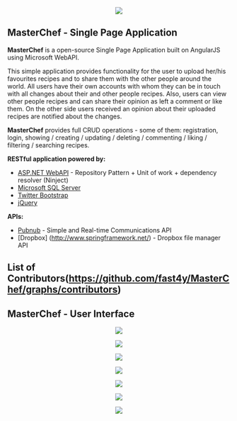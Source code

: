 <p align="center"><a href="http://academy.telerik.com/"><img src="https://raw.github.com/flextry/Telerik-Academy/master/Programming%20with%20C%23/Codes/Other/Telerik.png" /></a></p>

## MasterChef - Single Page Application

**MasterChef** is a open-source Single Page Application built on AngularJS using Microsoft WebAPI.

This simple application provides functionality for the user to upload her/his favourites recipes and to share them with the other people around the world. All users have their own accounts with whom they can be in touch with all changes about their and other people recipes. Also, users can view other people recipes and can share their opinion as left a comment or like them. On the other side users received an opinion about their uploaded recipes are notified about the changes.

**MasterChef** provides full CRUD operations - some of them: registration, login, showing / creating / updating / deleting / commenting / liking / filtering / searching recipes.

**RESTful application powered by:**
- [ASP.NET WebAPI](http://www.asp.net/web-api) - Repository Pattern + Unit of work + dependency resolver (Ninject)
- [Microsoft SQL Server](http://www.microsoft.com/en-us/server-cloud/products/sql-server/)
- [Twitter Bootstrap](http://getbootstrap.com/)
- [jQuery](http://jquery.com/)

**APIs:**
- [Pubnub](http://www.pubnub.com/) - Simple and Real-time Communications API
- [Dropbox] (http://www.springframework.net/) - Dropbox file manager API

## List of Contributors(https://github.com/fast4y/MasterChef/graphs/contributors)

## MasterChef - User Interface
<p align="center"><img src="https://raw.githubusercontent.com/fast4y/MasterChef/master/images/1.jpg" /></p>
<p align="center"><img src="https://raw.githubusercontent.com/fast4y/MasterChef/master/images/2.jpg" /></p>
<p align="center"><img src="https://raw.githubusercontent.com/fast4y/MasterChef/master/images/3.jpg" /></p>
<p align="center"><img src="https://raw.githubusercontent.com/fast4y/MasterChef/master/images/4.jpg" /></p>
<p align="center"><img src="https://raw.githubusercontent.com/fast4y/MasterChef/master/images/5.jpg" /></p>
<p align="center"><img src="https://raw.githubusercontent.com/fast4y/MasterChef/master/images/6.jpg" /></p>
<p align="center"><img src="https://raw.githubusercontent.com/fast4y/MasterChef/master/images/7.jpg" /></p>